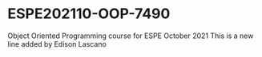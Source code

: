 # ESPE202110-OOP-7490
Object Oriented Programming course for ESPE October 2021
This is a new line added by Edison Lascano
